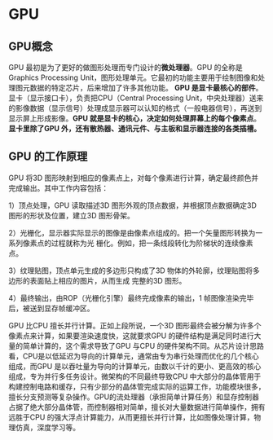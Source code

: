 # GPU

## GPU概念

GPU 最初是为了更好的做图形处理而专门设计的**微处理器**。GPU 的全称是Graphics Processing Unit，图形处理单元。它最初的功能主要用于绘制图像和处理图元数据的特定芯片，后来增加了许多其他功能。
**GPU 是显卡最核心的部件**。显卡（显示接口卡），负责把CPU（Central Processing Unit，中央处理器）送来的影像数据（显示信号）处理成显示器可以认知的格式（一般电器信号），再送到显示屏上形成影像。**GPU 就是显卡的核心，决定如何处理屏幕上的每个像素点**。**显卡里除了GPU 外，还有散热器、通讯元件、与主板和显示器连接的各类插槽。**





## GPU 的工作原理

GPU 将3D 图形映射到相应的像素点上，对每个像素进行计算，确定最终颜色并完成输出。其中工作内容包括：

1）顶点处理，GPU 读取描述3D 图形外观的顶点数据，并根据顶点数据确定3D 图形的形状及位置，建立3D 图形骨架。

2）光栅化，显示器实际显示的图像是由像素点组成的。把一个矢量图形转换为一系列像素点的过程就称为光
栅化。例如，把一条线段转化为阶梯状的连续像素点。

3）纹理贴图，顶点单元生成的多边形只构成了3D 物体的外轮廓，纹理贴图将多边形的表面贴上相应的图片，从而生成
完整的3D 图形。

4）最终输出，由ROP（光栅化引擎）最终完成像素的输出，1 帧图像渲染完毕后，被送到显存帧缓冲区。

GPU 比CPU 擅长并行计算。正如上段所说，一个3D 图形最终会被分解为许多个像素点来计算，如果要渲染速度快，这就要求GPU 的硬件结构是满足同时进行大量的简单计算的，这个需求导致了GPU 与CPU 的硬件架构不同。从芯片设计思路看，CPU是以低延迟为导向的计算单元，通常由专为串行处理而优化的几个核心组成，而GPU 是以吞吐量为导向的计算单元，由数以千计的更小、更高效的核心组成，专为并行多任务设计。微架构的不同最终导致CPU 中大部分的晶体管用于构建控制电路和缓存，只有少部分的晶体管完成实际的运算工作，功能模块很多，擅长分支预测等复杂操作。GPU的流处理器（承担简单计算任务）和显存控制器占据了绝大部分晶体管，而控制器相对简单，擅长对大量数据进行简单操作，拥有远胜于CPU 的强大浮点计算能力，从而更擅长并行计算，比如图像处理计算，物理仿真，深度学习等。







